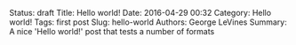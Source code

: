 Status: draft
Title: Hello world!
Date: 2016-04-29 00:32
Category: Hello world!
Tags: first post
Slug: hello-world
Authors: George LeVines
Summary: A nice 'Hello world!' post that tests a number of formats

